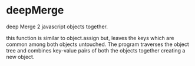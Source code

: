 # deepMerge
deep Merge 2 javascript objects together.

this function is similar to object.assign but, leaves the keys which are common among both objects untouched.
The program traverses the object tree and combines key-value pairs of both the objects together creating a new object.
